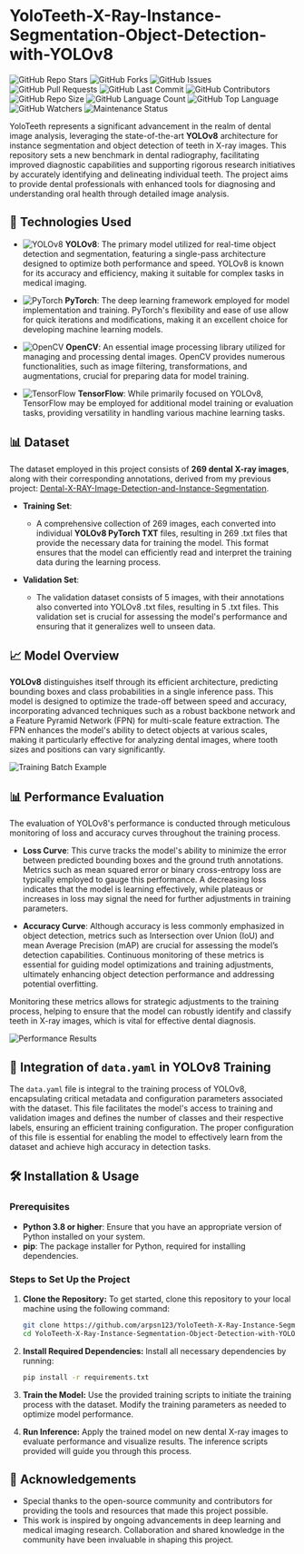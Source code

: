 # YoloTeeth-X-Ray-Instance-Segmentation-Object-Detection-with-YOLOv8

![GitHub Repo Stars](https://img.shields.io/github/stars/arpsn123/YoloTeeth-X-Ray-Instance-Segmentation-Object-Detection-with-YOLOv8?style=social)
![GitHub Forks](https://img.shields.io/github/forks/arpsn123/YoloTeeth-X-Ray-Instance-Segmentation-Object-Detection-with-YOLOv8?style=social)
![GitHub Issues](https://img.shields.io/github/issues/arpsn123/YoloTeeth-X-Ray-Instance-Segmentation-Object-Detection-with-YOLOv8)
![GitHub Pull Requests](https://img.shields.io/github/issues-pr/arpsn123/YoloTeeth-X-Ray-Instance-Segmentation-Object-Detection-with-YOLOv8)
![GitHub Last Commit](https://img.shields.io/github/last-commit/arpsn123/YoloTeeth-X-Ray-Instance-Segmentation-Object-Detection-with-YOLOv8)
![GitHub Contributors](https://img.shields.io/github/contributors/arpsn123/YoloTeeth-X-Ray-Instance-Segmentation-Object-Detection-with-YOLOv8)
![GitHub Repo Size](https://img.shields.io/github/repo-size/arpsn123/YoloTeeth-X-Ray-Instance-Segmentation-Object-Detection-with-YOLOv8)
![GitHub Language Count](https://img.shields.io/github/languages/count/arpsn123/YoloTeeth-X-Ray-Instance-Segmentation-Object-Detection-with-YOLOv8)
![GitHub Top Language](https://img.shields.io/github/languages/top/arpsn123/YoloTeeth-X-Ray-Instance-Segmentation-Object-Detection-with-YOLOv8)
![GitHub Watchers](https://img.shields.io/github/watchers/arpsn123/YoloTeeth-X-Ray-Instance-Segmentation-Object-Detection-with-YOLOv8?style=social)
![Maintenance Status](https://img.shields.io/badge/Maintenance-%20Active-green)


YoloTeeth represents a significant advancement in the realm of dental image analysis, leveraging the state-of-the-art **YOLOv8** architecture for instance segmentation and object detection of teeth in X-ray images. This repository sets a new benchmark in dental radiography, facilitating improved diagnostic capabilities and supporting rigorous research initiatives by accurately identifying and delineating individual teeth. The project aims to provide dental professionals with enhanced tools for diagnosing and understanding oral health through detailed image analysis.

## 🚀 Technologies Used

- ![YOLOv8](https://img.shields.io/badge/yolov8-0.1.0-orange.svg) **YOLOv8**: The primary model utilized for real-time object detection and segmentation, featuring a single-pass architecture designed to optimize both performance and speed. YOLOv8 is known for its accuracy and efficiency, making it suitable for complex tasks in medical imaging.
  


- ![PyTorch](https://img.shields.io/badge/pytorch-1.9.0-red.svg) **PyTorch**: The deep learning framework employed for model implementation and training. PyTorch's flexibility and ease of use allow for quick iterations and modifications, making it an excellent choice for developing machine learning models.


- ![OpenCV](https://img.shields.io/badge/opencv-4.5.1-brightgreen.svg) **OpenCV**: An essential image processing library utilized for managing and processing dental images. OpenCV provides numerous functionalities, such as image filtering, transformations, and augmentations, crucial for preparing data for model training.


- ![TensorFlow](https://img.shields.io/badge/tensorflow-2.6.0-lightgrey.svg) **TensorFlow**: While primarily focused on YOLOv8, TensorFlow may be employed for additional model training or evaluation tasks, providing versatility in handling various machine learning tasks.



## 📊 Dataset

The dataset employed in this project consists of **269 dental X-ray images**, along with their corresponding annotations, derived from my previous project: [Dental-X-RAY-Image-Detection-and-Instance-Segmentation](https://github.com/arpsn123/Dental-X-RAY-Image-Detection-and-Instance-Segmentation.git).

- **Training Set**: 
  - A comprehensive collection of 269 images, each converted into individual **YOLOv8 PyTorch TXT** files, resulting in 269 .txt files that provide the necessary data for training the model. This format ensures that the model can efficiently read and interpret the training data during the learning process.

- **Validation Set**: 
  - The validation dataset consists of 5 images, with their annotations also converted into YOLOv8 .txt files, resulting in 5 .txt files. This validation set is crucial for assessing the model's performance and ensuring that it generalizes well to unseen data.

## 📈 Model Overview

**YOLOv8** distinguishes itself through its efficient architecture, predicting bounding boxes and class probabilities in a single inference pass. This model is designed to optimize the trade-off between speed and accuracy, incorporating advanced techniques such as a robust backbone network and a Feature Pyramid Network (FPN) for multi-scale feature extraction. The FPN enhances the model's ability to detect objects at various scales, making it particularly effective for analyzing dental images, where tooth sizes and positions can vary significantly.

![Training Batch Example](https://github.com/arpsn123/YoloTeeth-X-Ray-Instance-Segmentation-Object-Detection-with-YOLOv8/assets/112195431/279db196-66e0-4da9-a69d-84c7a4498873)

## 📊 Performance Evaluation

The evaluation of YOLOv8's performance is conducted through meticulous monitoring of loss and accuracy curves throughout the training process.

- **Loss Curve**: This curve tracks the model's ability to minimize the error between predicted bounding boxes and the ground truth annotations. Metrics such as mean squared error or binary cross-entropy loss are typically employed to gauge this performance. A decreasing loss indicates that the model is learning effectively, while plateaus or increases in loss may signal the need for further adjustments in training parameters.

- **Accuracy Curve**: Although accuracy is less commonly emphasized in object detection, metrics such as Intersection over Union (IoU) and mean Average Precision (mAP) are crucial for assessing the model’s detection capabilities. Continuous monitoring of these metrics is essential for guiding model optimizations and training adjustments, ultimately enhancing object detection performance and addressing potential overfitting.

Monitoring these metrics allows for strategic adjustments to the training process, helping to ensure that the model can robustly identify and classify teeth in X-ray images, which is vital for effective dental diagnosis.

![Performance Results](https://github.com/arpsn123/YoloTeeth-X-Ray-Instance-Segmentation-Object-Detection-with-YOLOv8/assets/112195431/24ecb4c0-724a-4ee8-bb94-95896471b61d)

## 📁 Integration of `data.yaml` in YOLOv8 Training

The `data.yaml` file is integral to the training process of YOLOv8, encapsulating critical metadata and configuration parameters associated with the dataset. This file facilitates the model's access to training and validation images and defines the number of classes and their respective labels, ensuring an efficient training configuration. The proper configuration of this file is essential for enabling the model to effectively learn from the dataset and achieve high accuracy in detection tasks.

## 🛠️ Installation & Usage

### Prerequisites
- **Python 3.8 or higher**: Ensure that you have an appropriate version of Python installed on your system.
- **pip**: The package installer for Python, required for installing dependencies.

### Steps to Set Up the Project

1. **Clone the Repository:**
   To get started, clone this repository to your local machine using the following command:
   ```bash
   git clone https://github.com/arpsn123/YoloTeeth-X-Ray-Instance-Segmentation-Object-Detection-with-YOLOv8.git
   cd YoloTeeth-X-Ray-Instance-Segmentation-Object-Detection-with-YOLOv8
   ```

2. **Install Required Dependencies:**
   Install all necessary dependencies by running:
   ```bash
   pip install -r requirements.txt
   ```

3. **Train the Model:**
   Use the provided training scripts to initiate the training process with the dataset. Modify the training parameters as needed to optimize model performance.

4. **Run Inference:**
   Apply the trained model on new dental X-ray images to evaluate performance and visualize results. The inference scripts provided will guide you through this process.

## 🌟 Acknowledgements

- Special thanks to the open-source community and contributors for providing the tools and resources that made this project possible.
- This work is inspired by ongoing advancements in deep learning and medical imaging research. Collaboration and shared knowledge in the community have been invaluable in shaping this project.


